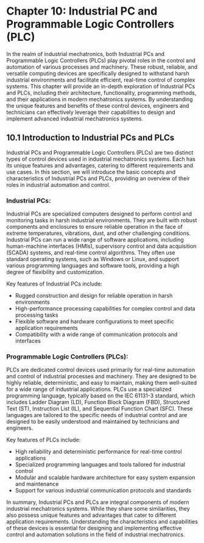 # Chapter 10: Industrial PC and Programmable Logic Controllers (PLC)

In the realm of industrial mechatronics, both Industrial PCs and Programmable Logic Controllers (PLCs) play pivotal roles in the control and automation of various processes and machinery. These robust, reliable, and versatile computing devices are specifically designed to withstand harsh industrial environments and facilitate efficient, real-time control of complex systems. This chapter will provide an in-depth exploration of Industrial PCs and PLCs, including their architecture, functionality, programming methods, and their applications in modern mechatronics systems. By understanding the unique features and benefits of these control devices, engineers and technicians can effectively leverage their capabilities to design and implement advanced industrial mechatronics systems.

## 10.1 Introduction to Industrial PCs and PLCs

Industrial PCs and Programmable Logic Controllers (PLCs) are two distinct types of control devices used in industrial mechatronics systems. Each has its unique features and advantages, catering to different requirements and use cases. In this section, we will introduce the basic concepts and characteristics of Industrial PCs and PLCs, providing an overview of their roles in industrial automation and control.

### Industrial PCs:

Industrial PCs are specialized computers designed to perform control and monitoring tasks in harsh industrial environments. They are built with robust components and enclosures to ensure reliable operation in the face of extreme temperatures, vibrations, dust, and other challenging conditions. Industrial PCs can run a wide range of software applications, including human-machine interfaces (HMIs), supervisory control and data acquisition (SCADA) systems, and real-time control algorithms. They often use standard operating systems, such as Windows or Linux, and support various programming languages and software tools, providing a high degree of flexibility and customization.

Key features of Industrial PCs include:

- Rugged construction and design for reliable operation in harsh environments
- High-performance processing capabilities for complex control and data processing tasks
- Flexible software and hardware configurations to meet specific application requirements
- Compatibility with a wide range of communication protocols and interfaces

### Programmable Logic Controllers (PLCs):

PLCs are dedicated control devices used primarily for real-time automation and control of industrial processes and machinery. They are designed to be highly reliable, deterministic, and easy to maintain, making them well-suited for a wide range of industrial applications. PLCs use a specialized programming language, typically based on the IEC 61131-3 standard, which includes Ladder Diagram (LD), Function Block Diagram (FBD), Structured Text (ST), Instruction List (IL), and Sequential Function Chart (SFC). These languages are tailored to the specific needs of industrial control and are designed to be easily understood and maintained by technicians and engineers.

Key features of PLCs include:

- High reliability and deterministic performance for real-time control applications
- Specialized programming languages and tools tailored for industrial control
- Modular and scalable hardware architecture for easy system expansion and maintenance
- Support for various industrial communication protocols and standards

In summary, Industrial PCs and PLCs are integral components of modern industrial mechatronics systems. While they share some similarities, they also possess unique features and advantages that cater to different application requirements. Understanding the characteristics and capabilities of these devices is essential for designing and implementing effective control and automation solutions in the field of industrial mechatronics.